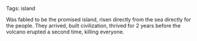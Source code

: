 Tags: island

Was fabled to be the promised island, risen directly from the sea directly for the people. They arrived, built civilization, thrived for 2 years before the volcano erupted a second time, killing everyone.